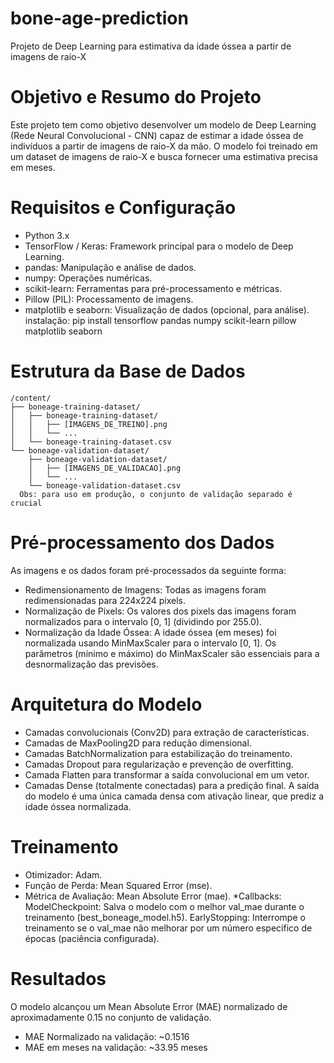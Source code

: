 # bone-age-prediction
Projeto de Deep Learning para estimativa da idade óssea a partir de imagens de raio-X
# Objetivo e Resumo do Projeto
Este projeto tem como objetivo desenvolver um modelo de Deep Learning (Rede Neural Convolucional - CNN) capaz de estimar a idade óssea de indivíduos a partir de imagens de raio-X da mão. O modelo foi treinado em um dataset de imagens de raio-X e busca fornecer uma estimativa precisa em meses.
# Requisitos e Configuração
* Python 3.x
* TensorFlow / Keras: Framework principal para o modelo de Deep Learning.
* pandas: Manipulação e análise de dados.
* numpy: Operações numéricas.
* scikit-learn: Ferramentas para pré-processamento e métricas.
* Pillow (PIL): Processamento de imagens.
* matplotlib e seaborn: Visualização de dados (opcional, para análise).
instalação: pip install tensorflow pandas numpy scikit-learn pillow matplotlib seaborn
# Estrutura da Base de Dados
```
/content/
├── boneage-training-dataset/
│   ├── boneage-training-dataset/
│   │   ├── [IMAGENS_DE_TREINO].png
│   │   └── ...
│   └── boneage-training-dataset.csv
└── boneage-validation-dataset/
    ├── boneage-validation-dataset/
    │   ├── [IMAGENS_DE_VALIDACAO].png
    │   └── ...
    └── boneage-validation-dataset.csv
  Obs: para uso em produção, o conjunto de validação separado é crucial
```
# Pré-processamento dos Dados
 As imagens e os dados foram pré-processados da seguinte forma:

* Redimensionamento de Imagens: Todas as imagens foram redimensionadas para 224x224 pixels.
* Normalização de Pixels: Os valores dos pixels das imagens foram normalizados para o intervalo [0, 1] (dividindo por 255.0).
* Normalização da Idade Óssea: A idade óssea (em meses) foi normalizada usando MinMaxScaler para o intervalo [0, 1]. Os parâmetros (mínimo e máximo) do MinMaxScaler são essenciais para a desnormalização das previsões.
# Arquitetura do Modelo
* Camadas convolucionais (Conv2D) para extração de características.
* Camadas de MaxPooling2D para redução dimensional.
* Camadas BatchNormalization para estabilização do treinamento.
* Camadas Dropout para regularização e prevenção de overfitting.
* Camada Flatten para transformar a saída convolucional em um vetor.
* Camadas Dense (totalmente conectadas) para a predição final.
A saída do modelo é uma única camada densa com ativação linear, que prediz a idade óssea normalizada.
# Treinamento
* Otimizador: Adam.
* Função de Perda: Mean Squared Error (mse).
* Métrica de Avaliação: Mean Absolute Error (mae).
*Callbacks:
  ModelCheckpoint: Salva o modelo com o melhor val_mae durante o treinamento (best_boneage_model.h5).
  EarlyStopping: Interrompe o treinamento se o val_mae não melhorar por um número específico de épocas (paciência configurada).
# Resultados
O modelo alcançou um Mean Absolute Error (MAE) normalizado de aproximadamente 0.15 no conjunto de validação.

* MAE Normalizado na validação: ~0.1516
* MAE em meses na validação: ~33.95 meses
